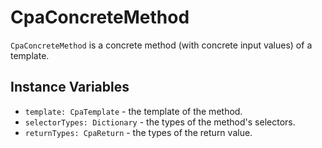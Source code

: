 # CpaConcreteMethod

`CpaConcreteMethod` is a concrete method (with concrete input values) of
a template. 

## Instance Variables

- `template: CpaTemplate` - the template of the method.
- `selectorTypes: Dictionary` - the types of the method's selectors.
- `returnTypes: CpaReturn` - the types of the return value.
